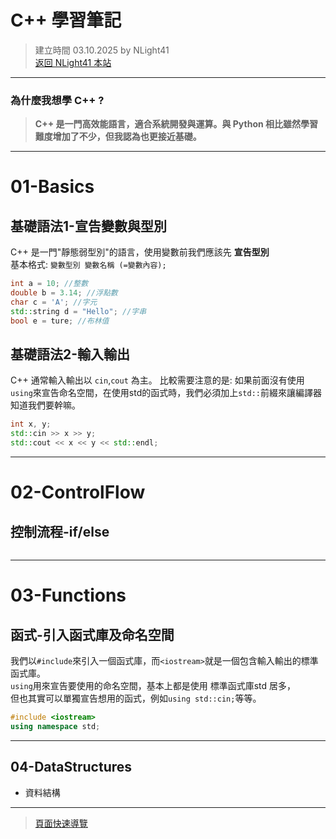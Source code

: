 # C++ 學習筆記  
> 建立時間 03.10.2025 by NLight41  
> [返回 NLight41 本站](https://nlight41.github.io/NLight41_LearningRepo/)  
  
---
  
### 為什麼我想學 C++ ?  
> **C++ 是一門高效能語言，適合系統開發與運算。與 Python 相比雖然學習難度增加了不少，但我認為也更接近基礎。**
  
---
# 01-Basics  
## 基礎語法1-宣告變數與型別  
C++ 是一門"靜態弱型別"的語言，使用變數前我們應該先 **宣告型別**  
基本格式:  `變數型別 變數名稱 (=變數內容);`  
  
```cpp
int a = 10; //整數
double b = 3.14; //浮點數
char c = 'A'; //字元
std::string d = "Hello"; //字串
bool e = ture; //布林值
```
  
## 基礎語法2-輸入輸出  
C++ 通常輸入輸出以 `cin`,`cout` 為主。
比較需要注意的是: 
如果前面沒有使用`using`來宣告命名空間，在使用std的函式時，我們必須加上`std::`前綴來讓編譯器知道我們要幹嘛。
  
```cpp
int x, y;
std::cin >> x >> y;
std::cout << x << y << std::endl;
```
---

# 02-ControlFlow  
## 控制流程-if/else  
  
```cpp

```
---

# 03-Functions  
## 函式-引入函式庫及命名空間  
我們以`#include`來引入一個函式庫，而`<iostream>`就是一個包含輸入輸出的標準函式庫。  
`using`用來宣告要使用的命名空間，基本上都是使用 標準函式庫std 居多，  
但也其實可以單獨宣告想用的函式，例如`using std::cin;`等等。  
  
```cpp
#include <iostream>
using namespace std;
```
  
---

## 04-DataStructures  
- 資料結構  

---
> [頁面快速導覽](https://nlight41.github.io/NLight41_LearningRepo/WebStorage/)  
